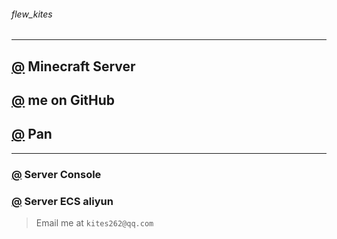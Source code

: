 ###### *flew_kites*
___

## [@](https://kites262.top/mc/) Minecraft Server

## [@](https://github.com/kites262/) me on GitHub

## [@](http://kites262.top/pan/) Pan

___

### [@](http://kites262.top/mc/console) Server Console

### [@](http://120.27.201.6/#/overview) Server ECS aliyun

> Email me at `kites262@qq.com`